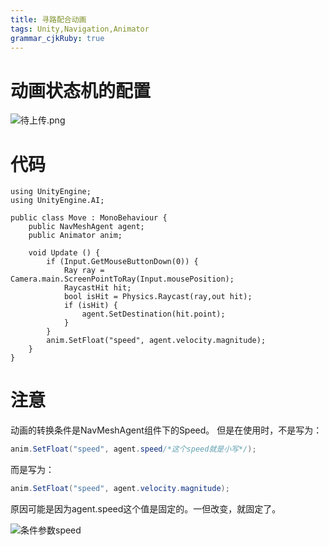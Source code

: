 ```yaml
---
title: 寻路配合动画
tags: Unity,Navigation,Animator
grammar_cjkRuby: true
---
```

# 动画状态机的配置
![待上传.png](https://i.loli.net/2018/10/18/5bc8a3312fccc.png)

# 代码
```csharp?linenums
using UnityEngine;
using UnityEngine.AI;

public class Move : MonoBehaviour {
    public NavMeshAgent agent;
    public Animator anim;
	
	void Update () {
        if (Input.GetMouseButtonDown(0)) {
            Ray ray = Camera.main.ScreenPointToRay(Input.mousePosition);
            RaycastHit hit;
            bool isHit = Physics.Raycast(ray,out hit);
            if (isHit) {
                agent.SetDestination(hit.point);
            }
        }
        anim.SetFloat("speed", agent.velocity.magnitude);
	}
}
```
# 注意
动画的转换条件是NavMeshAgent组件下的Speed。
但是在使用时，不是写为：
```csharp
anim.SetFloat("speed", agent.speed/*这个speed就是小写*/);
```
而是写为：
```csharp
anim.SetFloat("speed", agent.velocity.magnitude);
```
原因可能是因为agent.speed这个值是固定的。一但改变，就固定了。

![条件参数speed](https://i.loli.net/2018/10/18/5bc8a5ad589cb.png)